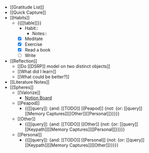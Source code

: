 - [[Gratitude List]]
- [[Quick Capture]]
- [[Habits]]
    - {{[[table]]}}
        - Habit::
            - Notes::
        - [x] Meditate
        - [x] Exercise
        - [x] Read a book
        - [ ] Write
- [[Reflection]]
    - [[Do [[DSRP]] model on two distinct objects]]
    - [[What did I learn]]
    - [[What could be better?]]
- [[Literature Notes]]
- [[Spheres]] 
    - [[Valorize]]
        - [Notion Board](https://www.notion.so/59b8a1e9f91846d0ab94ae99b008a999?v=cfc35d56c3b8498783dea4d92146aa7d)
    - [[Peapod]]
        - {{[[query]]: {and: [[TODO]] [[Peapod]] {not: {or: [[query]][[Memory Captures]][[Other]][[Personal]]}}}}}
    - [[Other]]
        - {{[[query]]: {and: [[TODO]] [[Other]] {not: {or: [[query]][[Keypath]][[Memory Captures]][[Personal]]}}}}}
    - [[Personal]]
        - {{[[query]]: {and: [[TODO]] [[Personal]] {not: {or: [[query]][[Keypath]][[Memory Captures]][[Other]]}}}}}
